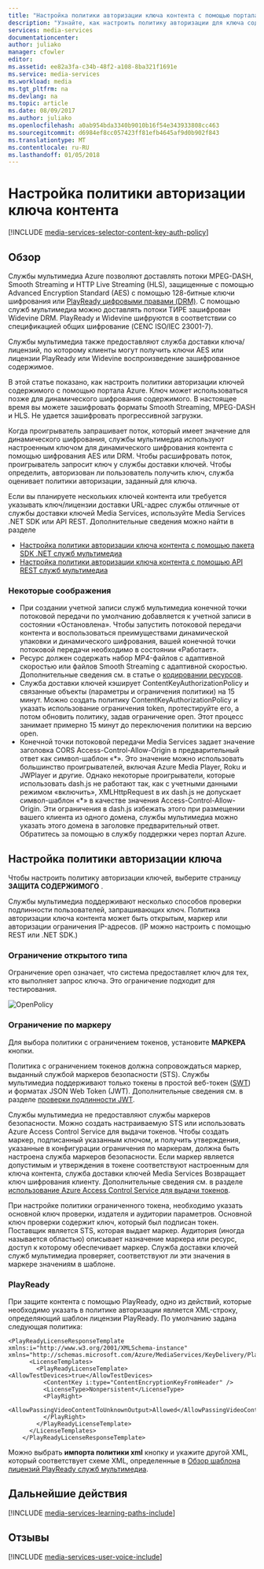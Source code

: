 ```yaml
---
title: "Настройка политики авторизации ключа контента с помощью портала Azure | Документы Microsoft"
description: "Узнайте, как настроить политику авторизации для ключа содержимого."
services: media-services
documentationcenter: 
author: juliako
manager: cfowler
editor: 
ms.assetid: ee82a3fa-c34b-48f2-a108-8ba321f1691e
ms.service: media-services
ms.workload: media
ms.tgt_pltfrm: na
ms.devlang: na
ms.topic: article
ms.date: 08/09/2017
ms.author: juliako
ms.openlocfilehash: a0ab954bda3340b9010b16f54e343933808cc463
ms.sourcegitcommit: d6984ef8cc057423ff81efb4645af9d0b902f843
ms.translationtype: MT
ms.contentlocale: ru-RU
ms.lasthandoff: 01/05/2018
---
```

# <a name="configure-a-content-key-authorization-policy"></a>Настройка политики авторизации ключа контента
[!INCLUDE [media-services-selector-content-key-auth-policy](../../includes/media-services-selector-content-key-auth-policy.md)]

## <a name="overview"></a>Обзор
 Службы мультимедиа Azure позволяют доставлять потоки MPEG-DASH, Smooth Streaming и HTTP Live Streaming (HLS), защищенные с помощью Advanced Encryption Standard (AES) с помощью 128-битные ключи шифрования или [PlayReady цифровыми правами (DRM)](https://www.microsoft.com/playready/overview/). С помощью служб мультимедиа можно доставлять потоки ТИРЕ зашифрован Widevine DRM. PlayReady и Widevine шифруются в соответствии со спецификацией общих шифрование (CENC ISO/IEC 23001-7).

Службы мультимедиа также предоставляют служба доставки ключа/лицензий, по которому клиенты могут получить ключи AES или лицензии PlayReady или Widevine воспроизведение зашифрованное содержимое.

В этой статье показано, как настроить политики авторизации ключей содержимого с помощью портала Azure. Ключ может использоваться позже для динамического шифрования содержимого. В настоящее время вы можете зашифровать форматы Smooth Streaming, MPEG-DASH и HLS. Не удается зашифровать прогрессивной загрузки.

Когда проигрыватель запрашивает поток, который имеет значение для динамического шифрования, службы мультимедиа используют настроенным ключом для динамического шифрования контента с помощью шифрования AES или DRM. Чтобы расшифровать поток, проигрыватель запросит ключ у службы доставки ключей. Чтобы определить, авторизован ли пользователь получить ключ, служба оценивает политики авторизации, заданный для ключа.

Если вы планируете нескольких ключей контента или требуется указывать ключ/лицензии доставки URL-адрес службы отличные от службы доставки ключей Media Services, используйте Media Services .NET SDK или API REST. Дополнительные сведения можно найти в разделе 

* [Настройка политики авторизации ключа контента с помощью пакета SDK .NET служб мультимедиа](media-services-dotnet-configure-content-key-auth-policy.md)
* [Настройка политики авторизации ключа контента с помощью API REST служб мультимедиа](media-services-rest-configure-content-key-auth-policy.md)

### <a name="some-considerations-apply"></a>Некоторые соображения
* При создании учетной записи служб мультимедиа конечной точки потоковой передачи по умолчанию добавляется к учетной записи в состоянии «Остановлена». Чтобы запустить потоковой передачи контента и воспользоваться преимуществами динамической упаковки и динамического шифрования, вашей конечной точки потоковой передачи необходимо в состоянии «Работает». 
* Ресурс должен содержать набор MP4-файлов с адаптивной скоростью или файлов Smooth Streaming с адаптивной скоростью. Дополнительные сведения см. в статье о [кодировании ресурсов](media-services-encode-asset.md).
* Служба доставки ключей кэширует ContentKeyAuthorizationPolicy и связанные объекты (параметры и ограничения политики) на 15 минут. Можно создать политику ContentKeyAuthorizationPolicy и указать использование ограничения token, протестируйте его, а потом обновить политику, задав ограничение open. Этот процесс занимает примерно 15 минут до переключения политики на версию open.
* Конечной точки потоковой передачи Media Services задает значение заголовка CORS Access-Control-Allow-Origin в предварительный ответ как символ-шаблон «\*». Это значение можно использовать большинство проигрывателей, включая Azure Media Player, Roku и JWPlayer и другие. Однако некоторые проигрыватели, которые использовать dash.js не работают так, как с учетными данными режимом «включить», XMLHttpRequest в их dash.js не допускает символ-шаблон «\*» в качестве значения Access-Control-Allow-Origin. Эти ограничения в dash.js избежать этого при размещении вашего клиента из одного домена, службы мультимедиа можно указать этого домена в заголовке предварительный ответ. Обратитесь за помощью в службу поддержки через портал Azure.

## <a name="configure-the-key-authorization-policy"></a>Настройка политики авторизации ключа
Чтобы настроить политику авторизации ключей, выберите страницу **ЗАЩИТА СОДЕРЖИМОГО** .

Службы мультимедиа поддерживают несколько способов проверки подлинности пользователей, запрашивающих ключ. Политика авторизации ключа контента может быть открытым, маркер или авторизации ограничения IP-адресов. (IP можно настроить с помощью REST или .NET SDK.)

### <a name="open-restriction"></a>Ограничение открытого типа
Ограничение open означает, что система предоставляет ключ для тех, кто выполняет запрос ключа. Это ограничение подходит для тестирования.

![OpenPolicy][open_policy]

### <a name="token-restriction"></a>Ограничение по маркеру
Для выбора политики с ограничением токенов, установите **МАРКЕРА** кнопки.

Политика с ограничением токенов должна сопровождаться маркер, выданный службой маркеров безопасности (STS). Службы мультимедиа поддерживают только токены в простой веб-токен ([SWT](https://msdn.microsoft.com/library/gg185950.aspx#BKMK_2)) и форматах JSON Web Token (JWT). Дополнительные сведения см. в разделе [проверки подлинности JWT](http://www.gtrifonov.com/2015/01/03/jwt-token-authentication-in-azure-media-services-and-dynamic-encryption/).

Службы мультимедиа не предоставляют службы маркеров безопасности. Можно создать настраиваемую STS или использовать Azure Access Control Service для выдачи токенов. Чтобы создать маркер, подписанный указанным ключом, и получить утверждения, указанные в конфигурации ограничения по маркерам, должна быть настроена служба маркеров безопасности. Если маркер является допустимым и утверждения в токене соответствуют настроенным для ключа контента, служба доставки ключей Media Services Возвращает ключ шифрования клиенту. Дополнительные сведения см. в разделе [использование Azure Access Control Service для выдачи токенов](http://mingfeiy.com/acs-with-key-services).

При настройке политики ограниченного токена, необходимо указать основной ключ проверки, издателя и аудитории параметров. Основной ключ проверки содержит ключ, который был подписан токен. Поставщик является STS, которая выдает маркер. Аудитория (иногда называется областью) описывает назначение маркера или ресурс, доступ к которому обеспечивает маркер. Служба доставки ключей служб мультимедиа проверяет, соответствуют ли эти значения в маркере значениям в шаблоне.

### <a name="playready"></a>PlayReady
При защите контента с помощью PlayReady, одно из действий, которые необходимо указать в политике авторизации является XML-строку, определяющий шаблон лицензии PlayReady. По умолчанию задана следующая политика:

    <PlayReadyLicenseResponseTemplate xmlns:i="http://www.w3.org/2001/XMLSchema-instance" xmlns="http://schemas.microsoft.com/Azure/MediaServices/KeyDelivery/PlayReadyTemplate/v1">
          <LicenseTemplates>
            <PlayReadyLicenseTemplate><AllowTestDevices>true</AllowTestDevices>
              <ContentKey i:type="ContentEncryptionKeyFromHeader" />
              <LicenseType>Nonpersistent</LicenseType>
              <PlayRight>
                <AllowPassingVideoContentToUnknownOutput>Allowed</AllowPassingVideoContentToUnknownOutput>
              </PlayRight>
            </PlayReadyLicenseTemplate>
          </LicenseTemplates>
        </PlayReadyLicenseResponseTemplate>

Можно выбрать **импорта политики xml** кнопку и укажите другой XML, который соответствует схеме XML, определенные в [Обзор шаблона лицензий PlayReady служб мультимедиа](media-services-playready-license-template-overview.md).

## <a name="next-steps"></a>Дальнейшие действия
[!INCLUDE [media-services-learning-paths-include](../../includes/media-services-learning-paths-include.md)]

## <a name="provide-feedback"></a>Отзывы
[!INCLUDE [media-services-user-voice-include](../../includes/media-services-user-voice-include.md)]

[open_policy]: ./media/media-services-portal-configure-content-key-auth-policy/media-services-protect-content-with-open-restriction.png
[token_policy]: ./media/media-services-key-authorization-policy/media-services-protect-content-with-token-restriction.png

